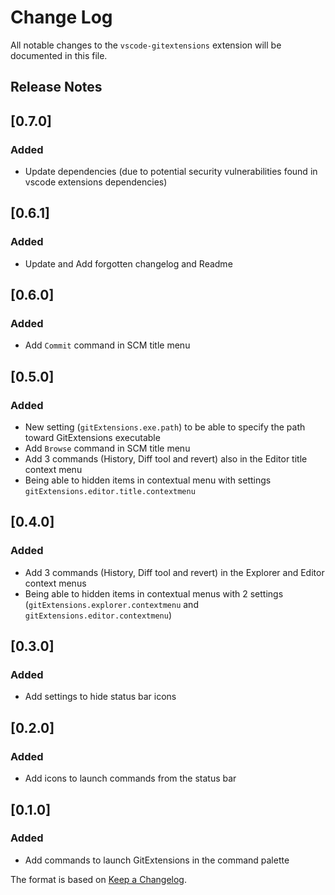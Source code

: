 # Change Log
All notable changes to the `vscode-gitextensions` extension will be documented in this file.

## Release Notes
## [0.7.0]
### Added
- Update dependencies (due to potential security vulnerabilities found in vscode extensions dependencies)

## [0.6.1]
### Added
- Update and Add forgotten changelog and Readme

## [0.6.0]
### Added
- Add `Commit` command in SCM title menu

## [0.5.0]
### Added
- New setting (`gitExtensions.exe.path`) to be able to specify the path toward GitExtensions executable
- Add `Browse` command in SCM title menu
- Add 3 commands (History, Diff tool and revert) also in the Editor title context menu
- Being able to hidden items in contextual menu with settings `gitExtensions.editor.title.contextmenu`

## [0.4.0]
### Added
- Add 3 commands (History, Diff tool and revert) in the Explorer and Editor context menus
- Being able to hidden items in contextual menus with 2 settings (`gitExtensions.explorer.contextmenu` and `gitExtensions.editor.contextmenu`)

## [0.3.0]
### Added
- Add settings to hide status bar icons

## [0.2.0]
### Added
- Add icons to launch commands from the status bar

## [0.1.0]
### Added
- Add commands to launch GitExtensions in the command palette


The format is based on [Keep a Changelog](http://keepachangelog.com/).
